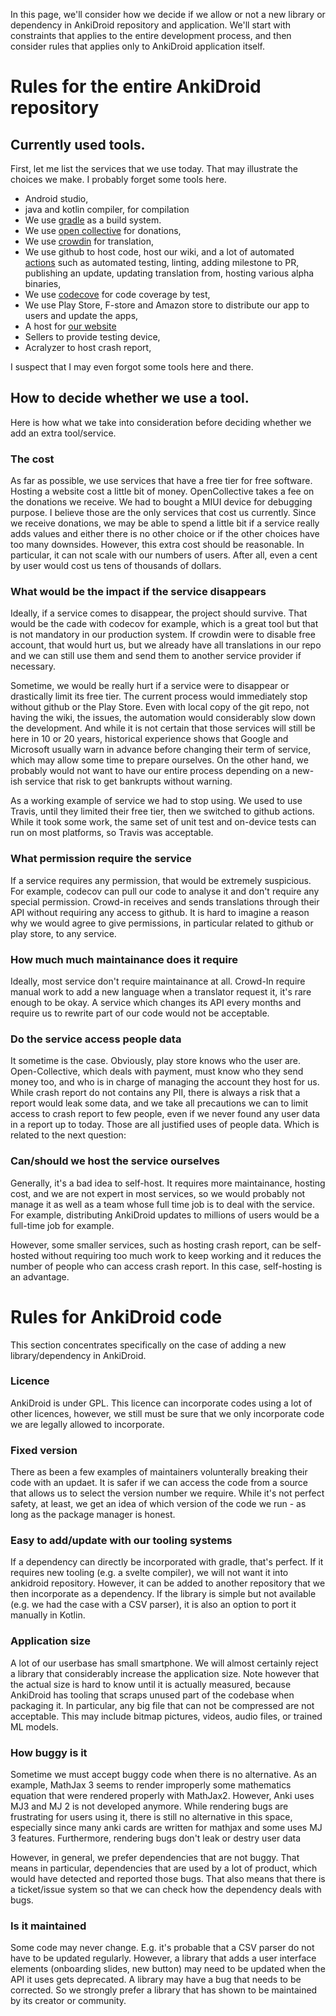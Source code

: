 In this page, we'll consider how we decide if we allow or not a new library or dependency in AnkiDroid repository and application. We'll start with constraints that applies to the entire development process, and then consider rules that applies only to AnkiDroid application itself.

# Rules for the entire AnkiDroid repository

## Currently used tools.

First, let me list the services that we use today. That may illustrate the choices we make. I probably forget some tools here.

* Android studio,
* java and kotlin compiler, for compilation
* We use [gradle](https://github.com/ankidroid/Anki-Android/blob/main/gradlew) as a build system.
* We use [open collective](https://opencollective.com/ankidroid) for donations,
* We use [crowdin](https://crowdin.com/project/ankidroid) for translation,
* We use github to host code, host our wiki, and a lot of automated [actions](https://github.com/ankidroid/Anki-Android/tree/main/.github/workflows) such as automated testing, linting, adding milestone to PR, publishing an update, updating translation from, hosting various alpha binaries,
* We use [codecove](https://codecov.io/gh/ankidroid/Anki-Android/) for code coverage by test,
* We use Play Store, F-store and Amazon store to distribute our app to users and update the apps,
* A host for [our website](https://docs.ankidroid.org/)
* Sellers to provide testing device,
* Acralyzer to host crash report,

I suspect that I may even forgot some tools here and there.

## How to decide whether we use a tool.

Here is how what we take into consideration before deciding whether we add an extra tool/service.

### The cost

As far as possible, we use services that have a free tier for free software. Hosting a website cost a little bit of money. OpenCollective takes a fee on the donations we receive. We had to bought a MIUI device for debugging purpose.  I believe those are the only services that cost us currently. Since we receive donations, we may be able to spend a little bit if a service really adds values and either there is no other choice or if the other choices have too many downsides. However, this extra cost should be reasonable. In particular, it can not scale with our numbers of users. After all, even a cent by user would cost us tens of thousands of dollars.

### What would be the impact if the service disappears

Ideally, if a service comes to disappear, the project should survive. That would be the cade with codecov for example, which is a great tool but that is not mandatory in our production system. If crowdin were to disable free account, that would hurt us, but we already have all translations in our repo and we can still use them and send them to another service provider if necessary.

Sometime, we would be really hurt if a service were to disappear or drastically limit its free tier. The current process would immediately stop without github or the Play Store. Even with local copy of the git repo, not having the wiki, the issues, the automation would considerably slow down the development. And while it is not certain that those services will still be here in 10 or 20 years, historical experience shows that Google and Microsoft usually warn in advance before changing their term of service, which may allow some time to prepare ourselves. On the other hand, we probably would not want to have our entire process depending on a new-ish service that risk to get bankrupts without warning.

As a working example of service we had to stop using. We used to use Travis, until they limited their free tier, then we switched to github actions. While it took some work, the same set of unit test and on-device tests can run on most platforms, so Travis was acceptable.

### What permission require the service

If a service requires any permission, that would be extremely suspicious. For example, codecov can pull our code to analyse it and don't require any special permission. Crowd-in receives and sends translations through their API without requiring any access to github. It is hard to imagine a reason why we would agree to give permissions, in particular related to github or play store, to any service.

### How much much maintainance does it require

Ideally, most service don't require maintainance at all. Crowd-In require manual work to add a new language when a translator request it, it's rare enough to be okay. A service which changes its API every months and require us to rewrite part of our code would not be acceptable.

### Do the service access people data

It sometime is the case. Obviously, play store knows who the user are. Open-Collective, which deals with payment, must know who they send money too, and who is in charge of managing the account they host for us. While crash report do not contains any PII, there is always a risk that a report would leak some data, and we take all precautions we can to limit access to crash report to few people, even if we never found any user data in a report up to today. Those are all justified uses of people data.  Which is related to the next question:

### Can/should we host the service ourselves

Generally, it's a bad idea to self-host. It requires more maintainance, hosting cost, and we are not expert in most services, so we would probably not manage it as well as a team whose full time job is to deal with the service. For example, distributing AnkiDroid updates to millions of users would be a full-time job for example.

However, some smaller services, such as hosting crash report, can be self-hosted without requiring too much work to keep working and it reduces the number of people who can access crash report. In this case, self-hosting is an advantage.

# Rules for AnkiDroid code

This section concentrates specifically on the case of adding a new library/dependency in AnkiDroid.

### Licence

AnkiDroid is under GPL. This licence can incorporate codes using a lot of other licences, however, we still must be sure that we only incorporate code we are legally allowed to incorporate.

### Fixed version

There as been a few examples of maintainers volunterally breaking their code with an updaet. It is safer if we can access the code from a source that allows us to select the version number we require. While it's not perfect safety, at least, we get an idea of which version of the code we run - as long as the package manager is honest.

### Easy to add/update with our tooling systems

If a dependency can directly be incorporated with gradle, that's perfect. If it requires new tooling (e.g. a svelte compiler), we will not want it into ankidroid repository. However, it can be added to another repository that we then incorporate as a dependency. If the library is simple but not available (e.g. we had the case with a CSV parser), it is also an option to port it manually in Kotlin.

### Application size

A lot of our userbase has small smartphone. We will almost certainly reject a library that considerably increase the application size. Note however that the actual size is hard to know until it is actually measured, because AnkiDroid has tooling that scraps unused part of the codebase when packaging it. In particular, any big file that can not be compressed are not acceptable. This may include bitmap pictures, videos, audio files, or trained ML models.

### How buggy is it

Sometime we must accept buggy code when there is no alternative. As an example, MathJax 3 seems to render improperly some mathematics equation that were rendered properly with MathJax2. However, Anki uses MJ3 and MJ 2 is not developed anymore. While rendering bugs are frustrating for users using it, there is still no alternative in this space, especially since many anki cards are written for mathjax and some uses MJ 3 features. Furthermore, rendering bugs don't leak or destry user data

However, in general, we prefer dependencies that are not buggy. That means in particular, dependencies that are used by a lot of product, which would have detected and reported those bugs. That also means that there is a ticket/issue system so that we can check how the dependency deals with bugs.

### Is it maintained

Some code may never change. E.g. it's probable that a CSV parser do not have to be updated regularly. However, a library that adds a user interface elements (onboarding slides, new button) may need to be updated when the API it uses gets deprecated. A library may have a bug that needs to be corrected. So we strongly prefer a library that has shown to be maintained by its creator or community.